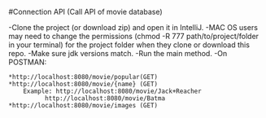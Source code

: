 #Connection API (Call API of movie database)

-Clone the project (or download zip) and open it in IntelliJ.
-MAC OS users may need to change the permissions (chmod -R 777 path/to/project/folder in your terminal) for the project folder when they clone or download this repo.
-Make sure jdk versions match.
-Run the main method.
-On POSTMAN:

    *http://localhost:8080/movie/popular(GET) 
    *http://localhost:8080/movie/{name} (GET) 
        Example: http://localhost:8080/movie/Jack+Reacher 
              http://localhost:8080/movie/Batma 
    *http://localhost:8080/movie/images (GET)       
